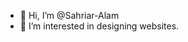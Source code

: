 - 👋 Hi, I’m @Sahriar-Alam
- 👀 I’m interested in designing websites.

<!---
Sahriar-Alam/Sahriar-Alam is a ✨ special ✨ repository because its `README.md` (this file) appears on your GitHub profile.
You can click the Preview link to take a look at your changes.
--->
